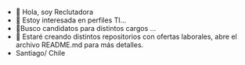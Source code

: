 - 👋 Hola, soy Reclutadora
- 👀 Estoy interesada en perfiles TI...
- 💞️Busco candidatos para distintos cargos ...
- 💼 Estaré creando distintos repositorios con ofertas laborales, abre el archivo README.md para más detalles.
- Santiago/ Chile 


<!---

--->
